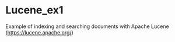 # Lucene_ex1
 Example of indexing and searching documents with Apache Lucene (https://lucene.apache.org/)
